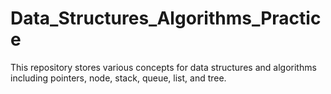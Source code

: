 # Data_Structures_Algorithms_Practice
This repository stores various concepts for data structures and algorithms including pointers, node, stack, queue, list, and tree.
